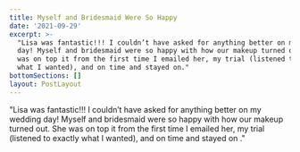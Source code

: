 ```yaml
---
title: Myself and Bridesmaid Were So Happy
date: '2021-09-29'
excerpt: >-
  "Lisa was fantastic!!! I couldn’t have asked for anything better on my wedding
  day! Myself and bridesmaid were so happy with how our makeup turned out. She
  was on top it from the first time I emailed her, my trial (listened to exactly
  what I wanted), and on time and stayed on."
bottomSections: []
layout: PostLayout
---
```

"Lisa was fantastic!!! I couldn’t have asked for anything better on my wedding day! Myself and bridesmaid were so happy with how our makeup turned out. She was on top it from the first time I emailed her, my trial (listened to exactly what I wanted), and on time and stayed on ."
